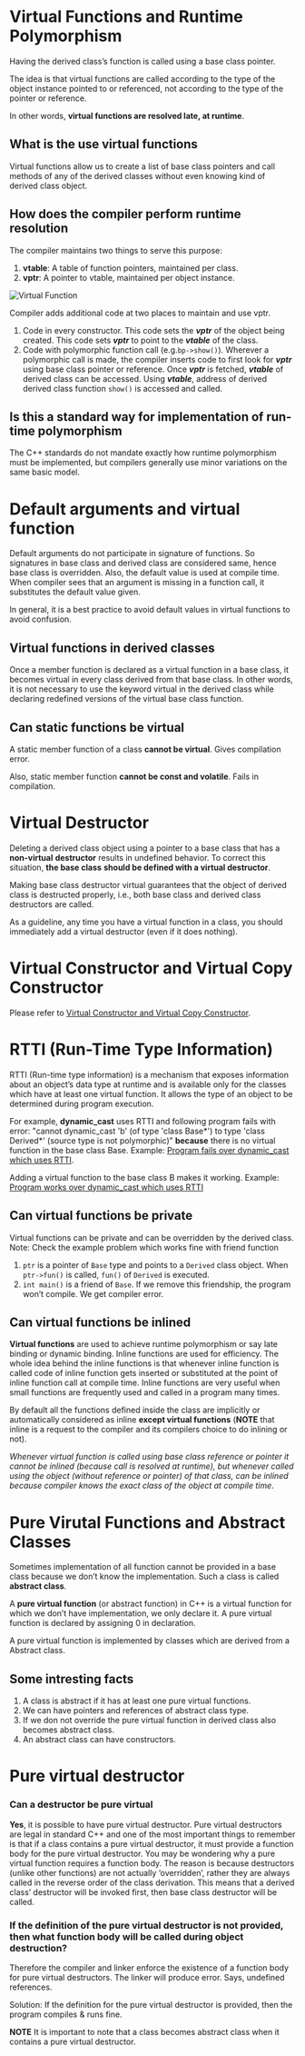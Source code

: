 # Virtual Functions and Runtime Polymorphism
Having the derived class’s function is called using a base class pointer.

The idea is that virtual functions are called according to the type of the object instance 
pointed to or referenced, not according to the type of the pointer or reference.

In other words, **virtual functions are resolved late, at runtime**.

## What is the use virtual functions
Virtual functions allow us to create a list of base class pointers and call methods of any of the derived classes without even knowing kind of derived class object. 

## How does the compiler perform runtime resolution
The compiler maintains two things to serve this purpose:
1. **vtable**: A table of function pointers, maintained per class.
1. **vptr**: A pointer to vtable, maintained per object instance.

![Virtual Function](VirtualFunction.png)

Compiler adds additional code at two places to maintain and use vptr.
1. Code in every constructor. This code sets the **_vptr_** of the object being created. This 
code sets **_vptr_** to point to the **_vtable_** of the class.
1. Code with polymorphic function call (e.g.`bp->show()`). Wherever a polymorphic call is made, 
the compiler inserts code to first look for **_vptr_** using base class pointer or reference. 
Once **_vptr_** is fetched, **_vtable_** of derived class can be accessed. Using **_vtable_**, 
address of derived derived class function `show()` is accessed and called. 

## Is this a standard way for implementation of run-time polymorphism
The C++ standards do not mandate exactly how runtime polymorphism must be implemented, but 
compilers generally use minor variations on the same basic model.

# Default arguments and virtual function
Default arguments do not participate in signature of functions. So signatures in base class and 
derived class are considered same, hence base class is overridden. Also, the default value is 
used at compile time. When compiler sees that an argument is missing in a function call, it 
substitutes the default value given.

In general, it is a best practice to avoid default values in virtual functions to avoid confusion.

## Virtual functions in derived classes
Once a member function is declared as a virtual function in a base class, it becomes virtual in 
every class derived from that base class. In other words, it is not necessary to use the 
keyword virtual in the derived class while declaring redefined versions of the virtual base 
class function.

## Can static functions be virtual
A static member function of a class **cannot be virtual**. Gives compilation error.

Also, static member function **cannot be const and volatile**. Fails in compilation.

# Virtual Destructor
Deleting a derived class object using a pointer to a base class that has a **non-virtual** 
**destructor** results in undefined behavior. To correct this situation, **the base class** 
**should be defined with a virtual destructor**.

Making base class destructor virtual guarantees that the object of derived class is destructed 
properly, i.e., both base class and derived class destructors are called.

As a guideline, any time you have a virtual function in a class, you should immediately add a 
virtual destructor (even if it does nothing).

# Virtual Constructor and Virtual Copy Constructor
Please refer to [Virtual Constructor and Virtual Copy Constructor](/constructor-destructor/MD-consructor-destructor.md).

# RTTI (Run-Time Type Information)
RTTI (Run-time type information) is a mechanism that exposes information about an object’s data 
type at runtime and is available only for the classes which have at least one virtual function. 
It allows the type of an object to be determined during program execution.

For example, **dynamic_cast** uses RTTI and following program fails with error:
"cannot dynamic_cast 'b' (of type 'class Base*') to type 'class Derived*' (source type is not 
polymorphic)” **because** there is no virtual function in the base class Base.
Example: [Program fails over dynamic_cast which uses RTTI](/constructor-destructor/RTTI-fails-dynamic-cast.cpp).

Adding a virtual function to the base class B makes it working.
Example: [Program works over dynamic_cast which uses RTTI](/constructor-destructor/RTTI-works-over-dynamic-cast.cpp)


## Can virtual functions be private
Virtual functions can be private and can be overridden by the derived class.
Note: Check the example problem which works fine with friend function 
1. `ptr` is a pointer of `Base` type and points to a `Derived` class object. When `ptr->fun()` 
is called, `fun()` of `Derived` is executed.
2. `int main()` is a friend of `Base`.  If we remove this friendship, the program won’t 
compile. We get compiler error.

## Can virtual functions be inlined
**Virtual functions** are used to achieve runtime polymorphism or say late binding or dynamic 
binding. Inline functions are used for efficiency. The whole idea behind the inline functions 
is that whenever inline function is called code of inline function gets inserted or substituted 
at the point of inline function call at compile time. Inline functions are very useful when 
small functions are frequently used and called in a program many times.

By default all the functions defined inside the class are implicitly or automatically 
considered as inline **except virtual functions** (**NOTE** that inline is a request to the 
compiler and its compilers choice to do inlining or not).

_Whenever virtual function is called using base class reference or pointer it cannot be inlined (because call is resolved at runtime), but whenever called using the object (without reference or pointer) of that class, can be inlined because compiler knows the exact class of the object at compile time_.

# Pure Virutal Functions and Abstract Classes
Sometimes implementation of all function cannot be provided in a base class because we don’t 
know the implementation. Such a class is called **abstract class**.

A **pure virtual function** (or abstract function) in C++ is a virtual function for which we 
don’t have implementation, we only declare it. A pure virtual function is declared by assigning 
0 in declaration.

A pure virtual function is implemented by classes which are derived from a Abstract class. 

## Some intresting facts
1. A class is abstract if it has at least one pure virtual functions.
1. We can have pointers and references of abstract class type.
1. If we don not override the pure virtual function in derived class also becomes abstract class.
1. An abstract class can have constructors.

# Pure virtual destructor
### Can a destructor be pure virtual
**Yes**, it is possible to have pure virtual destructor. Pure virtual destructors are legal in 
standard C++ and one of the most important things to remember is that if a class contains a 
pure virtual destructor, it must provide a function body for the pure virtual destructor. You 
may be wondering why a pure virtual function requires a function body. The reason is because 
destructors (unlike other functions) are not actually ‘overridden’, rather they are always 
called in the reverse order of the class derivation. This means that a derived class’ 
destructor will be invoked first, then base class destructor will be called.

### If the definition of the pure virtual destructor is not provided, then what function body will be called during object destruction? 
Therefore the compiler and linker enforce the existence of a function body for pure virtual destructors.
The linker will produce error. Says, undefined references.

Solution: If the definition for the pure virtual destructor is provided, then the program 
compiles & runs fine.

**NOTE** It is important to note that a class becomes abstract class when it contains a 
pure virtual destructor.




















